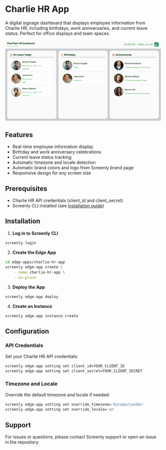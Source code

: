 # Charlie HR App

A digital signage dashboard that displays employee information from Charlie HR, including birthdays, work anniversaries, and current leave status. Perfect for office displays and team spaces.

![Charlie HR App Preview](./static/img/preview.png)

## Features

- Real-time employee information display
- Birthday and work anniversary celebrations
- Current leave status tracking
- Automatic timezone and locale detection
- Automatic brand colors and logo from Screenly brand page
- Responsive design for any screen size

## Prerequisites

- Charlie HR API credentials (client_id and client_secret)
- Screenly CLI installed (see [installation guide](https://github.com/Screenly/cli))

## Installation

1. **Log in to Screenly CLI**

```bash
screenly login
```

2. **Create the Edge App**

```bash
cd edge-apps/charlie-hr-app
screenly edge-app create \
    --name charlie-hr-app \
    --in-place
```

3. **Deploy the App**

```bash
screenly edge-app deploy
```

4. **Create an Instance**

```bash
screenly edge-app instance create
```

## Configuration

### API Credentials

Set your Charlie HR API credentials:

```bash
screenly edge-app setting set client_id=YOUR_CLIENT_ID
screenly edge-app setting set client_secret=YOUR_CLIENT_SECRET
```

### Timezone and Locale

Override the default timezone and locale if needed:

```bash
screenly edge-app setting set override_timezone='Europe/London'
screenly edge-app setting set override_locale='en'
```

## Support

For issues or questions, please contact Screenly support or open an issue in the repository.
